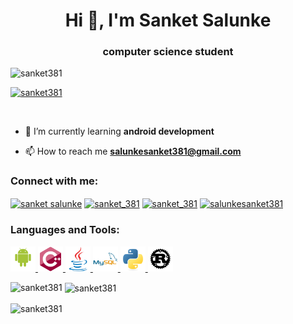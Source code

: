 <h1 align="center">Hi 👋, I'm Sanket Salunke</h1>
<h3 align="center">computer science student</h3>

<p align="left"> <img src="https://komarev.com/ghpvc/?username=sanket381&label=Profile%20views&color=0e75b6&style=flat" alt="sanket381" /> </p>

<p align="left"> <a href="https://github.com/ryo-ma/github-profile-trophy"><img src="https://github-profile-trophy.vercel.app/?username=sanket381" alt="sanket381" /></a> </p>

<p align="left"> <a href="https://twitter.com/" target="blank"><img src="https://img.shields.io/twitter/follow/?logo=twitter&style=for-the-badge" alt="" /></a> </p>

- 🌱 I’m currently learning **android development**

- 📫 How to reach me **salunkesanket381@gmail.com**

<h3 align="left">Connect with me:</h3>
<p align="left">
<a href="https://linkedin.com/in/sanket salunke" target="blank"><img align="center" src="https://raw.githubusercontent.com/rahuldkjain/github-profile-readme-generator/master/src/images/icons/Social/linked-in-alt.svg" alt="sanket salunke" height="30" width="40" /></a>
<a href="https://instagram.com/sanket_381" target="blank"><img align="center" src="https://raw.githubusercontent.com/rahuldkjain/github-profile-readme-generator/master/src/images/icons/Social/instagram.svg" alt="sanket_381" height="30" width="40" /></a>
<a href="https://www.codechef.com/users/sanket_381" target="blank"><img align="center" src="https://cdn.jsdelivr.net/npm/simple-icons@3.1.0/icons/codechef.svg" alt="sanket_381" height="30" width="40" /></a>
<a href="https://auth.geeksforgeeks.org/user/salunkesanket381" target="blank"><img align="center" src="https://raw.githubusercontent.com/rahuldkjain/github-profile-readme-generator/master/src/images/icons/Social/geeks-for-geeks.svg" alt="salunkesanket381" height="30" width="40" /></a>
</p>

<h3 align="left">Languages and Tools:</h3>
<p align="left"> <a href="https://developer.android.com" target="_blank"> <img src="https://raw.githubusercontent.com/devicons/devicon/master/icons/android/android-original-wordmark.svg" alt="android" width="40" height="40"/> </a> <a href="https://www.w3schools.com/cpp/" target="_blank"> <img src="https://raw.githubusercontent.com/devicons/devicon/master/icons/cplusplus/cplusplus-original.svg" alt="cplusplus" width="40" height="40"/> </a> <a href="https://www.java.com" target="_blank"> <img src="https://raw.githubusercontent.com/devicons/devicon/master/icons/java/java-original.svg" alt="java" width="40" height="40"/> </a> <a href="https://www.mysql.com/" target="_blank"> <img src="https://raw.githubusercontent.com/devicons/devicon/master/icons/mysql/mysql-original-wordmark.svg" alt="mysql" width="40" height="40"/> </a> <a href="https://www.python.org" target="_blank"> <img src="https://raw.githubusercontent.com/devicons/devicon/master/icons/python/python-original.svg" alt="python" width="40" height="40"/> </a> <a href="https://www.rust-lang.org" target="_blank"> <img src="https://raw.githubusercontent.com/devicons/devicon/master/icons/rust/rust-plain.svg" alt="rust" width="40" height="40"/> </a> </p>

<p><img align="left" src="https://github-readme-stats.vercel.app/api/top-langs?username=sanket381&show_icons=true&locale=en&layout=compact" alt="sanket381" /></p>

<p>&nbsp;<img align="center" src="https://github-readme-stats.vercel.app/api?username=sanket381&show_icons=true&locale=en" alt="sanket381" /></p>

<p><img align="center" src="https://github-readme-streak-stats.herokuapp.com/?user=sanket381&" alt="sanket381" /></p>
